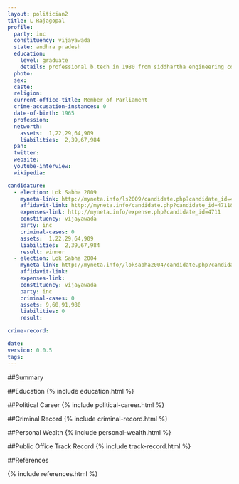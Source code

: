 ```yaml
---
layout: politician2
title: L Rajagopal
profile: 
  party: inc
  constituency: vijayawada
  state: andhra pradesh
  education: 
    level: graduate
    details: professional b.tech in 1980 from siddhartha engineering college,kanuru,krishna district
  photo: 
  sex: 
  caste: 
  religion: 
  current-office-title: Member of Parliament
  crime-accusation-instances: 0
  date-of-birth: 1965
  profession: 
  networth: 
    assets:  1,22,29,64,909
    liabilities:  2,39,67,984
  pan: 
  twitter: 
  website: 
  youtube-interview: 
  wikipedia: 

candidature: 
  - election: Lok Sabha 2009
    myneta-link: http://myneta.info/ls2009/candidate.php?candidate_id=4711
    affidavit-link: http://myneta.info/candidate.php?candidate_id=4711&scan=original
    expenses-link: http://myneta.info/expense.php?candidate_id=4711
    constituency: vijayawada 
    party: inc
    criminal-cases: 0
    assets:  1,22,29,64,909
    liabilities:  2,39,67,984
    result: winner 
  - election: Lok Sabha 2004
    myneta-link: http://myneta.info//loksabha2004/candidate.php?candidate_id=259
    affidavit-link: 
    expenses-link: 
    constituency: vijayawada 
    party: inc
    criminal-cases: 0
    assets: 9,60,91,980
    liabilities: 0
    result:  

crime-record: 

date: 
version: 0.0.5
tags: 
---
```

##Summary


##Education
{% include education.html %}


##Political Career
{% include political-career.html %}


##Criminal Record
{% include criminal-record.html %}


##Personal Wealth
{% include personal-wealth.html %}


##Public Office Track Record
{% include track-record.html %}


##References


{% include references.html %}